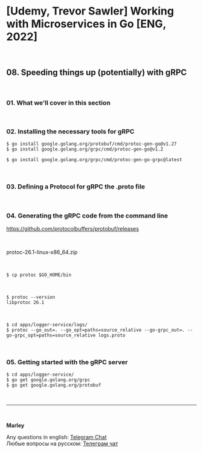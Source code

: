 # [Udemy, Trevor Sawler] Working with Microservices in Go [ENG, 2022]

<br/>

## 08. Speeding things up (potentially) with gRPC

<br/>

### 01. What we'll cover in this section

<br/>

### 02. Installing the necessary tools for gRPC

```
$ go install google.golang.org/protobuf/cmd/protoc-gen-go@v1.27
$ go install google.golang.org/grpc/cmd/protoc-gen-go@v1.2
```

```
$ go install google.golang.org/grpc/cmd/protoc-gen-go-grpc@latest
```

<br/>

### 03. Defining a Protocol for gRPC the .proto file

<br/>

### 04. Generating the gRPC code from the command line

https://github.com/protocolbuffers/protobuf/releases

<br/>

protoc-26.1-linux-x86_64.zip

<br/>

```
$ cp protoc $GO_HOME/bin
```

<br/>

```
$ protoc --version
libprotoc 26.1
```

<br/>

```
$ cd apps/logger-service/logs/
$ protoc --go_out=. --go_opt=paths=source_relative --go-grpc_out=. --go-grpc_opt=paths=source_relative logs.proto
```

<br/>

### 05. Getting started with the gRPC server

```
$ cd apps/logger-service/
$ go get google.golang.org/grpc
$ go get google.golang.org/protobuf
```

<br/>

---

<br/>

**Marley**

Any questions in english: <a href="https://jsdev.org/chat/">Telegram Chat</a>  
Любые вопросы на русском: <a href="https://jsdev.ru/chat/">Телеграм чат</a>
